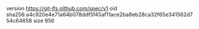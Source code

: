version https://git-lfs.github.com/spec/v1
oid sha256:a4c920e4e71a64b078ddf5f45af11ace2ba8eb28ca32f65e341562d754c64658
size 956
